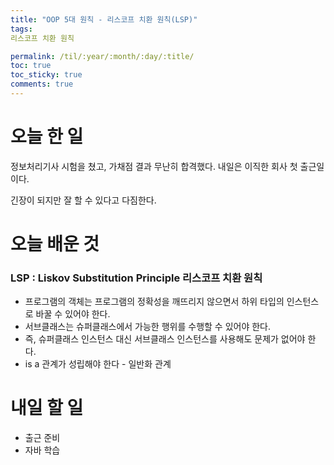 ```yaml
---
title: "OOP 5대 원칙 - 리스코프 치환 원칙(LSP)"
tags:
리스코프 치환 원칙

permalink: /til/:year/:month/:day/:title/
toc: true
toc_sticky: true
comments: true
---
```


# 오늘 한 일
정보처리기사 시험을 쳤고, 가채점 결과 무난히 합격했다. 내일은 이직한 회사 첫 출근일이다.

긴장이 되지만 잘 할 수 있다고 다짐한다.

# 오늘 배운 것

### LSP : Liskov Substitution Principle 리스코프 치환 원칙

- 프로그램의 객체는 프로그램의 정확성을 깨뜨리지 않으면서 하위 타입의 인스턴스로 바꿀 수 있어야 한다.
- 서브클래스는 슈퍼클래스에서 가능한 행위를 수행할 수 있어야 한다.
- 즉, 슈퍼클래스 인스턴스 대신 서브클래스 인스턴스를 사용해도 문제가 없어야 한다.
- is a 관계가 성립해야 한다 - 일반화 관계


# 내일 할 일
- 출근 준비
- 자바 학습
